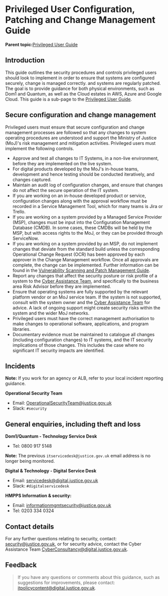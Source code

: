 # Privileged User Configuration, Patching and Change Management Guide

**Parent topic:**[Privileged User Guide](privileged-user-guide.md)

## Introduction

This guide outlines the security procedures and controls privileged users should look to implement in order to ensure that systems are configured securely, change is managed correctly. and systems are regularly patched. The goal is to provide guidance for both physical environments, such as Dom1 and Quantum, as well as the Cloud estates in AWS, Azure and Google Cloud. This guide is a sub-page to the [Privileged User Guide](privileged-user-guide.md).

## Secure configuration and change management

Privileged users must ensure that secure configuration and change management processes are followed so that any changes to system operating procedures are understood and support the Ministry of Justice \(MoJ\)'s risk management and mitigation activities. Privileged users must implement the following controls.

-   Approve and test all changes to IT Systems, in a non-live environment, before they are implemented on the live system.
-   For digital products developed by the MoJ's in-house teams, development and hence testing should be conducted iteratively, and changes captured.
-   Maintain an audit log of configuration changes, and ensure that changes do not affect the secure operation of the IT system.
-   If you are working on an in-house developed product or service, configuration changes along with the approval workflow must be recorded in a Service Management Tool, which for many teams is Jira or Trello.
-   If you are working on a system provided by a Managed Service Provider \(MSP\), changes must be input into the Configuration Management Database \(CMDB\). In some cases, these CMDBs will be held by the MSP, but with access rights to the MoJ, or they can be provided through ServiceNow.
-   If you are working on a system provided by an MSP, do not implement changes that deviate from the standard build unless the corresponding Operational Change Request \(OCR\) has been approved by each approver in the Change Management workflow. Once all approvals are complete, the change can be implemented. Further information can be found in the [Vulnerability Scanning and Patch Management Guide](vulnerability-scanning-and-patch-management-guide.md).
-   Report any changes that affect the security posture or risk profile of a system to the [Cyber Assistance Team](#contact-details), and specifically to the business area Risk Advisor before they are implemented.
-   Ensure that operating systems are fully supported by the relevant platform vendor or an MoJ service team. If the system is not supported, consult with the system owner and the [Cyber Assistance Team](#contact-details) for advice. A lack of ongoing support might create security risks within the system and the wider MoJ networks.
-   Privileged users must have the correct management authorisation to make changes to operational software, applications, and program libraries.
-   Documentary evidence must be maintained to catalogue all changes \(including configuration changes\) to IT systems, and the IT security implications of those changes. This includes the case where no significant IT security impacts are identified.

## Incidents

**Note:** If you work for an agency or ALB, refer to your local incident reporting guidance.

**Operational Security Team**

-   Email: [OperationalSecurityTeam@justice.gov.uk](mailto:OperationalSecurityTeam@justice.gov.uk)
-   Slack: `#security`

## General enquiries, including theft and loss

**Dom1/Quantum - Technology Service Desk**

-   Tel: 0800 917 5148

**Note:** The previous `itservicedesk@justice.gov.uk` email address is no longer being monitored.

**Digital & Technology - Digital Service Desk**

-   Email: [servicedesk@digital.justice.gov.uk](mailto:servicedesk@digital.justice.gov.uk)
-   Slack: `#digitalservicedesk`

**HMPPS Information & security:**

-   Email: [informationmgmtsecurity@justice.gov.uk](mailto:informationmgmtsecurity@justice.gov.uk)
-   Tel: 0203 334 0324

## Contact details

For any further questions relating to security, contact: [security@justice.gov.uk](mailto:security@justice.gov.uk), or for security advice, contact the Cyber Assistance Team [CyberConsultancy@digital.justice.gov.uk](mailto:CyberConsultancy@digital.justice.gov.uk).

## Feedback

> If you have any questions or comments about this guidance, such as suggestions for improvements, please contact: [itpolicycontent@digital.justice.gov.uk](mailto:itpolicycontent@digital.justice.gov.uk).

